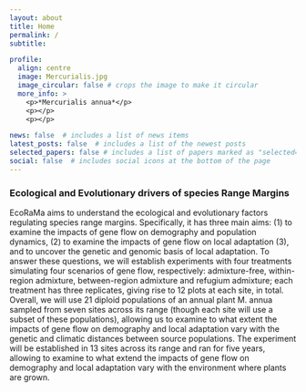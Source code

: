```yaml
---
layout: about
title: Home
permalink: /
subtitle: 

profile:
  align: centre
  image: Mercurialis.jpg
  image_circular: false # crops the image to make it circular
  more_info: >
    <p>*Mercurialis annua*</p>
    <p></p>
    <p></p>

news: false  # includes a list of news items
latest_posts: false  # includes a list of the newest posts
selected_papers: false # includes a list of papers marked as "selected={true}"
social: false  # includes social icons at the bottom of the page
---
```


### Ecological and Evolutionary drivers of species Range Margins

EcoRaMa aims to understand the ecological and evolutionary factors regulating species range margins. Specifically, it has three main aims: (1) to examine the impacts of gene flow on demography and population dynamics, (2) to examine the impacts of gene flow on local adaptation (3), and to uncover the genetic and genomic basis of local adaptation. To answer these questions, we will establish experiments with four treatments simulating four scenarios of gene flow, respectively: admixture-free, within-region admixture, between-region admixture and refugium admixture; each treatment has three replicates, giving rise to 12 plots at each site, in total. Overall, we will use 21 diploid populations of an annual plant M. annua sampled from seven sites across its range (though each site will use a subset of these populations), allowing us to examine to what extent the impacts of gene flow on demography and local adaptation vary with the genetic and climatic distances between source populations. The experiment will be established in 13 sites across its range and ran for five years, allowing to examine to what extend the impacts of gene flow on demography and local adaptation vary with the environment where plants are grown.
